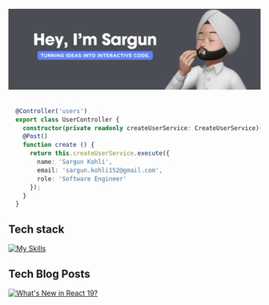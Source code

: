 ![Banner](bnner.png)
```ts

  @Controller('users')
  export class UserController {
    constructor(private readonly createUserService: CreateUserService){ }
    @Post()
    function create () {
      return this.createUserService.execute({
        name: 'Sargun Kohli',
        email: 'sargun.kohli152@gmail.com',
        role: 'Software Engineer'
      });
    }
  }

```

## Tech stack
 
[![My Skills](https://skillicons.dev/icons?i=java,c,nextjs,react,js,ts,html,css,nodejs,mysql,mongodb,redux,bootstrap,docker,vscode,powershell,bash,git,github,jest,tailwindcss,postgres,express,reactnative)](https://skillicons.dev)

## Tech Blog Posts
[![What's New in React 19?](https://miro.medium.com/v2/resize:fit:1400/format:webp/1*pRJy7vK18HG4r3XpK2NUSw.png)](https://medium.com/@sargun.kohli152/whats-new-in-react-19-efff0027da41)

